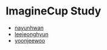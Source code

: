 # ImagineCup Study

* [nayunhwan](https://github.com/EXIT-kr/ImagineStudy/tree/master/nayunhwan)
* [leejeonghyun](https://github.com/EXIT-kr/ImagineStudy/tree/master/leejeonghyun)
* [yoonjeewoo](https://github.com/EXIT-kr/ImagineStudy/tree/master/yoonjeewoo)
